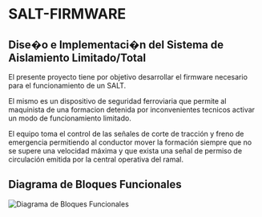 # SALT-FIRMWARE
## Dise�o e Implementaci�n del Sistema de Aislamiento Limitado/Total

El presente proyecto tiene por objetivo desarrollar el firmware necesario para el funcionamiento de un SALT.

El mismo es un dispositivo de seguridad ferroviaria que permite al maquinista de una formacion detenida por inconvenientes tecnicos activar un modo de funcionamiento limitado.

El equipo toma el control de las señales de corte de tracción y freno de emergencia permitiendo al conductor mover la formación siempre que no se supere una velocidad máxima y que exista una señal de permiso de circulación emitida por la central operativa del ramal.

## Diagrama de Bloques Funcionales
![Diagrama de Bloques Funcionales](../master/doc/diagrama_conceptual.jpeg)


